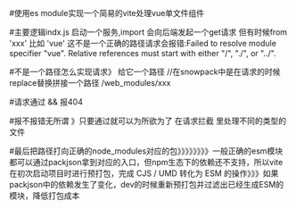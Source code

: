 #使用es module实现一个简易的vite处理vue单文件组件

#主要逻辑indx.js 启动一个服务,import 会向后端发起一个get请求 但有时候from 'xxx' 比如 'vue' 这不是一个正确的路径请求会报错:Failed to resolve module specifier "vue". Relative references must start with either "/", "./", or "../".

#不是一个路径怎么实现请求》 给它一个路径 //在snowpack中是在请求的时候replace替换拼接一个路径 /web_modules/xxx

#请求通过 && 报404 

#报不报错无所谓 》只要通过就可以为所欲为了 在请求拦截 里处理不同的类型的文件 

#最后把路径打向正确的node_modules对应的包》》》》》》》》一般正确的esm模块都可以通过packjson拿到对应的入口，但npm生态下的依赖还不支持，所以vite在初次启动项目时进行预打包，完成 CJS / UMD 转化为 ESM 的操作》》》如果packjson中的依赖发生了变化，dev的时候重新预打包并过滤出已经生成ESM的模块，降低打包成本